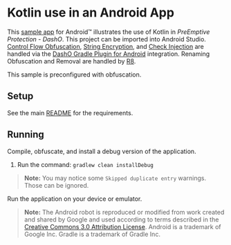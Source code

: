 # Kotlin use in an Android App

This [sample app](../README.md#sample_desc) for Android&trade; illustrates the use of Kotlin in _PreEmptive Protection - DashO_.
This project can be imported into Android Studio.
[Control Flow Obfuscation](https://www.preemptive.com/dasho/pro/userguide/en/understanding_obfuscation_control.html), [String Encryption](https://www.preemptive.com/dasho/pro/userguide/en/understanding_obfuscation_string_encryption.html), and [Check Injection](https://www.preemptive.com/dasho/pro/userguide/en/understanding_checks_overview.html) are handled via the [DashO Gradle Plugin for Android](https://www.preemptive.com/dasho/pro/userguide/en/ref_dagp_index.html) integration.
Renaming Obfuscation and Removal are handled by [R8](https://r8-docs.preemptive.com/).

This sample is preconfigured with obfuscation.

## Setup

See the main [README](../README.md) for the requirements.

## Running

Compile, obfuscate, and install a debug version of the application.

1.  Run the command: `gradlew clean installDebug`

>**Note:** You may notice some `Skipped duplicate entry` warnings.
>Those can be ignored.

Run the application on your device or emulator.

>**Note:** The Android robot is reproduced or modified from work created and shared by Google and used according to terms described in the [Creative Commons 3.0 Attribution License](http://creativecommons.org/licenses/by/3.0/).
Android is a trademark of Google Inc.
Gradle is a trademark of Gradle Inc.